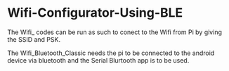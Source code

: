 # Wifi-Configurator-Using-BLE

The Wifi_ codes can be run as such to conect to the Wifi from Pi by giving the SSID and PSK.

The Wifi_Bluetooth_Classic needs the pi to be connected to the android device via bluetooth and the Serial Blurtooth app is to be used.
